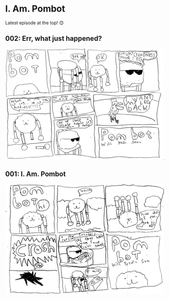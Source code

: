 # I. Am. Pombot

Latest episode at the top! 😊

## 002: Err, what just happened?

![#1](/img/pombot_002.png)

## 001: I. Am. Pombot

![#1](/img/pombot_001.png)

